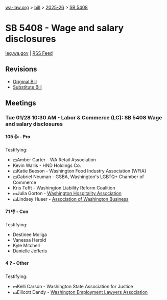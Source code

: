 [wa-law.org](/) > [bill](/bill/) > [2025-26](/bill/2025-26/) > [SB 5408](/bill/2025-26/sb/5408/)

# SB 5408 - Wage and salary disclosures
[leg.wa.gov](https://app.leg.wa.gov/billsummary?BillNumber=5408&Year=2025&Initiative=false) | [RSS Feed](./rss.xml)

## Revisions
* [Original Bill](1/)
* [Substitute Bill](S/)

## Meetings
### Tue 01/28 10:30 AM - Labor & Commerce (LC): SB 5408 Wage and salary disclosures
#### 105 👍 - Pro
Testifying:
* 💵Amber Carter - WA Retail Association
* Kevin Wallis - HND Holdings Co.
* 💵Katie Beeson - Washington Food Industry Association (WFIA)
* 💵Gabriel Neuman - GSBA, Washington's LGBTQ+ Chamber of Commerce
* Kris Tefft - Washington Liability Reform Coalition
* 💵Julia Gorton - [Washington Hospitality Association](/org/washington_hospitality_association/)
* 💵Lindsey Hueer - [Association of Washington Business](/org/association_of_washington_business/)

#### 71 👎 - Con
Testifying:
* Destinee Moliga
* Vanessa Herold
* Kyle Mitchell
* Danielle Jefferis

#### 4 ❓ - Other
Testifying:
* 💵Kelli Carson - Washington State Association for Justice
* 💵Ellicott Dandy - [Washington Employment Lawyers Association](/org/washington_employment_lawyers_association/)
